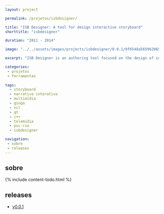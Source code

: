 ```yaml
---
layout: project

permalink: /projetos/isbdesigner/

title: "ISB Designer: A tool for design interactive storyboard"
shorttitle: "isbdesigner"

duration: "2011 - 2014"

image: "../../assets/images/projects/isbdesigner/0.0.1/0f6548a5659620651e30f990c200ba2d.png"

excerpt: "ISB Designer is an authoring tool focused on the design of interactive narratives. Based on techniques used by film and animation producers, the tool does not rule out paradigms they are used to. One of its main advantages is to allow the design of audiovisual content together with its points of adaptation and intervention, thus helping in the detection and correction of narrative inconsistencies. Another ISB Designer differential is the possibility of designing applications for presentations on multiple screens. Unlike other tools, the ISB Designer focuses on the design and prototyping phase of applications, as a means of producing higher quality interactive narratives, for then automatically generate the final application, in a post-project stage."

categories: 
 - projetos
 - ferramentas
 
tags:
  - storyboard
  - narrativa interativa
  - multimídia
  - ginga
  - ncl
  - qt
  - c++
  - telemidia
  - puc-rio
  - isbdesigner

navigation:
 - sobre
 - releases
---
```


## sobre

  {% include content-todo.html %}

## releases

- <i class="fas fa-box"></i> [v0.0.1](/projetos/isbdesigner/0.0.1/)